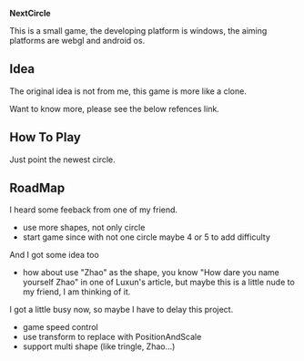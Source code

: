**NextCircle**

This is a small game, the developing platform is windows, the aiming platforms are webgl and android os.

## Idea
The original idea is not from me, this game is more like a clone. 

Want to know more, please see the below refences link.

## How To Play
Just point the newest circle.

## RoadMap

I heard some feeback from one of my friend.

- use more shapes, not only circle
- start game since with not one circle maybe 4 or 5 to add difficulty

And I got some idea too
- how about use "Zhao" as the shape, you know "How dare you name yourself Zhao" in one of Luxun's article, but maybe this is a little nude to my friend, I am thinking of it.

I got a little busy now, so maybe I have to delay this project.

- game speed control
- use transform to replace with PositionAndScale
- support multi shape (like tringle, Zhao...)
